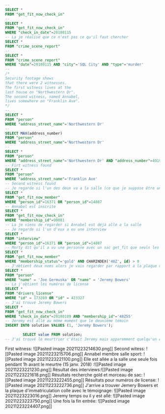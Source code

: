 ```sql
--
SELECT *
FROM "get_fit_now_check_in"
--
SELECT *
FROM "get_fit_now_check_in"
WHERE "check_in_date"=20180115
-- La je réalise que ce n'est pas ce qu'il faut chercher
SELECT *
FROM "crime_scene_report"
--
SELECT *
FROM "crime_scene_report"
WHERE "date"=20180115 AND "city"='SQL City' AND "type"='murder'
--
/*
Security footage shows
that there were 2 witnesses.
The first witness lives at the
last house on "Northwestern Dr".
The second witness, named Annabel,
lives somewhere on "Franklin Ave".
*/
--
SELECT *
FROM "person"
WHERE "address_street_name"='Northwestern Dr'
--
SELECT MAX(address_number)
FROM "person"
WHERE "address_street_name"='Northwestern Dr'
--
SELECT *
FROM "person"
WHERE "address_street_name"='Northwestern Dr' AND "address_number"=4919
-- Firt witness found
SELECT *
FROM "person"
WHERE "address_street_name"='Franklin Ave' 
-- Second witness found
-- Je regarde si l'un des deux va a la salle (ce que je suppose être une salle de sport)
SELECT *
FROM "get_fit_now_member"
WHERE "person_id"=16371 OR "person_id"=14887
-- Annabel est inscrite
SELECT *
FROM "get_fit_now_check_in"
WHERE "membership_id"=90081
-- La je viens de regarder si Annabel est déjà allé a la salle
-- Je regarde si l'un d'eux a eu une interview
SELECT *
FROM "interview"
WHERE "person_id"=16371 OR "person_id"=14887
-- Morty dit qu'il a vu une personne avec un sac get_fit que seuls les golds peuvent avoir alors je vais regarder ça
SELECT *
FROM "get_fit_now_member"
WHERE "membership_status"='gold' AND CHARINDEX('48Z', id) > 0
-- J'obtient deux noms alors je vais regarder par rapport a la plaque d'immatriculation
SELECT * 
FROM "person"
WHERE "name" = 'Joe Germuska' OR "name" = 'Jeremy Bowers'
-- La j'obtient les numéros de license
SELECT * 
FROM "drivers_license"
WHERE "id" = 173289 OR "id" = 423327
-- J'ai trouvé Jeremy Bowers
SELECT * 
FROM "get_fit_now_check_in"
WHERE "check_in_date"=20180109 AND "membership_id"='48Z55'
-- Jeremy est allé au même moment que le deuxième témoin
INSERT INTO solution VALUES (1, 'Jeremy Bowers');
        
        SELECT value FROM solution;
-- J'ai trouvé le meurtrier c'était Jeremy mais apparemment quelqu'un d'encore plus méchant est a trouver (Je l'ai trouvé lui parce que tout coller avec les témoignages)
```

First witness: ![[Pasted image 20211223214630.png]]
Second witess: ![[Pasted image 20211223215706.png]]
Annabel membre salle sport: ![[Pasted image 20211223221100.png]]
Elle est allée a la salle une seule fois pendant 1h avant le meurtre (15 janv. 2018) :![[Pasted image 20211223221230.png]]
Résultat des interviews:![[Pasted image 20211223221618.png]]
Résultats recherche gold et morceau de sac: ![[Pasted image 20211223222455.png]]
Résultats pour numéros de license: ![[Pasted image 20211223222736.png]]
J'arrive a trouver Jemery Bowers et la plaque d'immatriculation colle avec le témoignage: ![[Pasted image 20211223223016.png]]
Jeremy temps ou il y est allé: ![[Pasted image 20211223223750.png]]
Une fois la fin entrée: ![[Pasted image 20211223224407.png]]
